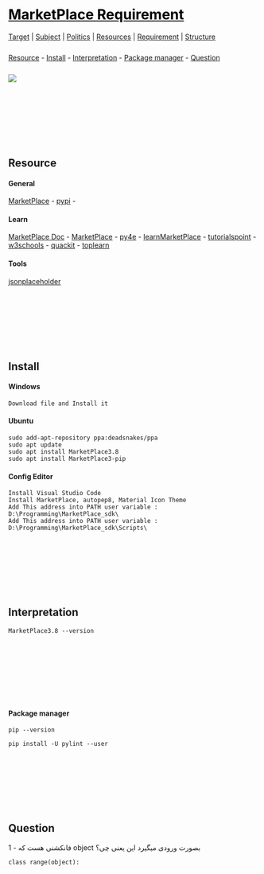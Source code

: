 <style>
.md0{margin-top: 150px;}
.md1{margin-top: 75px;}
.md2{margin-top: 50px;}
.md3{margin-top: 25px;}
.md4{margin-top: 5px;}
.tbl1 td#header{background-color: D1ECCF}
.tbl1 tr#header{background-color: D1ECCF}
</style>


# [<span style="color:black;">MarketPlace Requirement</span>](MarketPlace.md)
[Target](MarketPlace-Target.md) |
[Subject](MarketPlace-Subject.md) | 
[Politics](MarketPlace-Politics.md) |
[Resources](MarketPlace-Resources.md) | 
[Requirement](MarketPlace-Requirement.md) | 
[Structure](MarketPlace-Structure.md)


<div class="md3"></div>
<a href="#Resource">Resource</a> - 
<a href="#Install">Install</a> - 
<a href="#Interpretation">Interpretation</a> - 
<a href="#package-manager">Package manager</a> - 
<a href="#Question">Question</a>  






<div class="md3"></div>

![](MarketPlace.jpeg)






<div class="md0"></div>

## Resource

#### General

<a href="https://www.MarketPlace.org/" target="_blank">MarketPlace</a> - 
<a href="https://pypi.org/" target="_blank">pypi</a> - 
#### Learn
<a href="https://docs.MarketPlace.org/3/" target="_blank">MarketPlace Doc</a> - 
<a href="https://docs.MarketPlace.org/3/" target="_blank">MarketPlace</a> - 
<a href="https://www.py4e.com/lessons" target="_blank">py4e</a> - 
<a href="https://www.learnMarketPlace.org/" target="_blank">learnMarketPlace</a> - 
<a href="https://www.tutorialspoint.com/MarketPlace/index.htm" target="_blank">tutorialspoint</a> - 
<a href="https://www.w3schools.com/MarketPlace/" target="_blank">w3schools</a> - 
<a href="https://www.quackit.com/MarketPlace/tutorial/" target="_blank">quackit</a> - 
<a href="https://toplearn.com/courses/2150/%D8%A2%D9%85%D9%88%D8%B2%D8%B4-%D8%B1%D8%A7%DB%8C%DA%AF%D8%A7%D9%86-%D9%BE%D8%A7%DB%8C%D8%AA%D9%88%D9%86-(-MarketPlace-)" target="_blank">toplearn</a>

#### Tools

<a href="https://jsonplaceholder.typicode.com/" target="_blank">jsonplaceholder</a>






<div class="md0"></div>

## Install

#### Windows

	Download file and Install it	

#### Ubuntu	

	sudo add-apt-repository ppa:deadsnakes/ppa
	sudo apt update
	sudo apt install MarketPlace3.8
	sudo apt install MarketPlace3-pip	

#### Config Editor

	Install Visual Studio Code		
	Install MarketPlace, autopep8, Material Icon Theme
	Add This address into PATH user variable : D:\Programming\MarketPlace_sdk\	
	Add This address into PATH user variable : D:\Programming\MarketPlace_sdk\Scripts\





<div class="md0"></div>

## Interpretation
	MarketPlace3.8 --version






<div class="md0"></div>

#### Package manager
	pip --version
	
	pip install -U pylint --user





<div class="md0"></div>

## Question
1 - فانکشنی هست که object بصورت ورودی میگیرد این یعنی چی؟

	class range(object):
